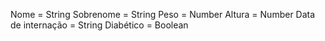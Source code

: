 Nome = String
Sobrenome = String
Peso = Number
Altura = Number
Data de internação = String
Diabético = Boolean
